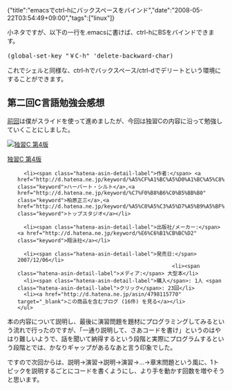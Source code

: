 {"title":"emacsでctrl-hにバックスペースをバインド","date":"2008-05-22T03:54:49+09:00","tags":["linux"]}

<!-- DATE: 2008-05-21T18:54:49+00:00 -->
<!-- OLDURL: http://d.hatena.ne.jp/cou929_la/20080521/ -->


<div class="section">
<p>小ネタですが、以下の一行を.emacsに書けば、ctrl-hにBSをバインドできます。</p>
<pre>
(global-set-key "￥C-h" 'delete-backward-char)
</pre>

<p>これでシェルと同様な、ctrl-hでバックスペース/ctrl-dでデリートという環境にすることができます。</p>
</div>





<h2>第二回C言語勉強会感想</h2>
<div class="section">
<p><a href="http://d.hatena.ne.jp/cou929_la/20080513/1210692796" target="_blank">前回</a>は僕がスライドを使って進めましたが、今回は独習Cの内容に沿って勉強していくことにしました。</p>
<div class="amazlet-box">
  <a href="http://www.amazon.co.jp/exec/obidos/ASIN/4798115770/pleasesleep-22/ref=nosim/"><img src="https://images-fe.ssl-images-amazon.com/images/I/51rzqNQSPYL._SL160_.jpg" class="hatena-asin-detail-image" alt="独習C 第4版" title="独習C 第4版"></a>
  <div class="hatena-asin-detail-info">
    <p class="hatena-asin-detail-title"><a href="http://www.amazon.co.jp/exec/obidos/ASIN/4798115770/pleasesleep-22/ref=nosim/">独習C 第4版</a></p>
    <ul>
      
      <li><span class="hatena-asin-detail-label">作者:</span> <a href="http://d.hatena.ne.jp/keyword/%A5%CF%A1%BC%A5%D0%A1%BC%A5%C8%A1%A6%A5%B7%A5%EB%A5%C8" class="keyword">ハーバート・シルト</a>,<a href="http://d.hatena.ne.jp/keyword/%C7%F0%B8%B6%C0%B5%BB%B0" class="keyword">柏原正三</a>,<a href="http://d.hatena.ne.jp/keyword/%A5%C8%A5%C3%A5%D7%A5%B9%A5%BF%A5%B8%A5%AA" class="keyword">トップスタジオ</a></li>
      
      <li><span class="hatena-asin-detail-label">出版社/メーカー:</span> <a href="http://d.hatena.ne.jp/keyword/%E6%C6%B1%CB%BC%D2" class="keyword">翔泳社</a></li>
      
      <li><span class="hatena-asin-detail-label">発売日:</span> 2007/12/06</li>
                                                      <li><span class="hatena-asin-detail-label">メディア:</span> 大型本</li>
      <li><span class="hatena-asin-detail-label">購入</span>: 1人 <span class="hatena-asin-detail-label">クリック</span>: 23回</li>
      <li><a href="http://d.hatena.ne.jp/asin/4798115770" target="_blank">この商品を含むブログ (16件) を見る</a></li>
    </ul>
  </div>
  <div class="hatena-asin-detail-foot"></div>
</div>

<p>本の内容について説明し、最後に演習問題を題材にプログラミングしてみるという流れで行ったのですが、「一通り説明して、さあコードを書け」というのはやはり難しいようで、話を聞いて納得するという段階と実際にプログラムするという段階とでは、かなりギャップがあるなあと言う印象でした。</p>
<p>ですので次回からは、説明→演習→説明→演習→…→章末問題という風に、1トピックを説明するごとにコードを書くようにし、より手を動かす回数を増やそうと思います。</p>
</div>






